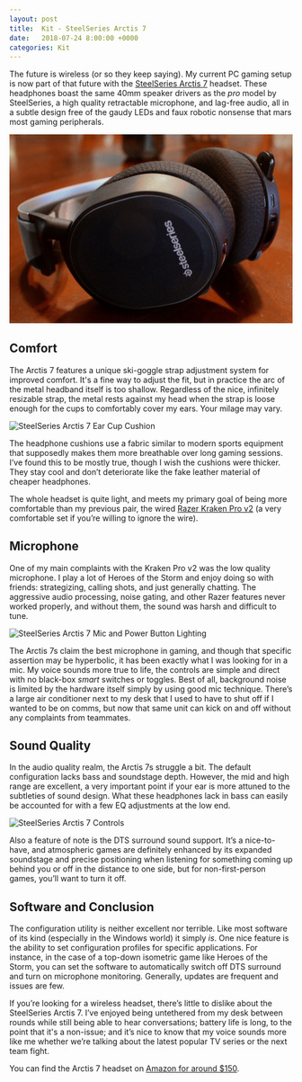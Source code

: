 ```yaml
---
layout: post
title:  Kit - SteelSeries Arctis 7
date:   2018-07-24 8:00:00 +0000
categories: Kit
---
```


The future is wireless (or so they keep saying). My current PC gaming setup is now part of that future with the [SteelSeries Arctis 7](https://amzn.to/2Jlt8w9) headset. These headphones boast the same 40mm speaker drivers as the *pro* model by SteelSeries, a high quality retractable microphone, and lag-free audio, all in a subtle design free of the gaudy LEDs and faux robotic nonsense that mars most gaming peripherals.

![SteelSeries Arctis 7 Side View](/assets/images/SSA7/side.jpg)

## Comfort

The Arctis 7 features a unique ski-goggle strap adjustment system for improved comfort. It's a fine way to adjust the fit, but in practice the arc of the metal headband itself is too shallow. Regardless of the nice, infinitely resizable strap, the metal rests against my head when the strap is loose enough for the cups to comfortably cover my ears. Your milage may vary.

![SteelSeries Arctis 7 Ear Cup Cushion](/assets/images/SSA7/cushion.jpg)

The headphone cushions use a fabric similar to modern sports equipment that supposedly makes them more breathable over long gaming sessions. I’ve found this to be mostly true, though I wish the cushions were thicker. They stay cool and don’t deteriorate like the fake leather material of cheaper headphones.

The whole headset is quite light, and meets my primary goal of being more comfortable than my previous pair, the wired [Razer Kraken Pro v2](http://toolsandtoys.net/reviews/a-razer-mega-review-blackwidow-x-tournament-keyboard-deathadder-elite-mouse-and-kraken-pro-7-1-headset/) (a very comfortable set if you’re willing to ignore the wire).

## Microphone

One of my main complaints with the Kraken Pro v2 was the low quality microphone. I play a lot of Heroes of the Storm and enjoy doing so with friends: strategizing, calling shots, and just generally chatting. The aggressive audio processing, noise gating, and other Razer features never worked properly, and without them, the sound was harsh and difficult to tune.

![SteelSeries Arctis 7 Mic and Power Button Lighting](/assets/images/SSA7/lighting.jpg)

The Arctis 7s claim the best microphone in gaming, and though that specific assertion may be hyperbolic, it has been exactly what I was looking for in a mic. My voice sounds more true to life, the controls are simple and direct with no black-box *smart* switches or toggles. Best of all, background noise is limited by the hardware itself simply by using good mic technique. There’s a large air conditioner next to my desk that I used to have to shut off if I wanted to be on comms, but now that same unit can kick on and off without any complaints from teammates.

## Sound Quality

In the audio quality realm, the Arctis 7s struggle a bit. The default configuration lacks bass and soundstage depth. However, the mid and high range are excellent, a very important point if your ear is more attuned to the subtleties of sound design. What these headphones lack in bass can easily be accounted for with a few EQ adjustments at the low end.

![SteelSeries Arctis 7 Controls](/assets/images/SSA7/controls.jpg)

Also a feature of note is the DTS surround sound support. It’s a nice-to-have, and atmospheric games are definitely enhanced by its expanded soundstage and precise positioning when listening for something coming up behind you or off in the distance to one side, but for non-first-person games, you’ll want to turn it off.

## Software and Conclusion

The configuration utility is neither excellent nor terrible. Like most software of its kind (especially in the Windows world) it simply *is*. One nice feature is the ability to set configuration profiles for specific applications. For instance, in the case of a top-down isometric game like Heroes of the Storm, you can set the software to automatically switch off DTS surround and turn on microphone monitoring. Generally, updates are frequent and issues are few.

If you’re looking for a wireless headset, there’s little to dislike about the SteelSeries Arctis 7. I’ve enjoyed being untethered from my desk between rounds while still being able to hear conversations; battery life is long, to the point that it's a non-issue; and it’s nice to know that my voice sounds more like me whether we’re talking about the latest popular TV series or the next team fight.

You can find the Arctis 7 headset on [Amazon for around $150](https://amzn.to/2Jlt8w9).